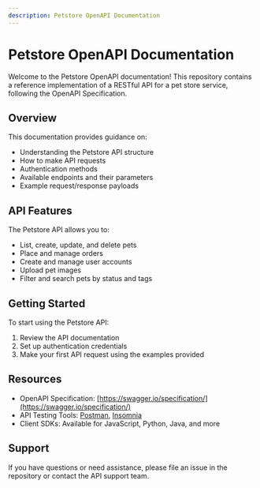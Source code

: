 ```yaml
---
description: Petstore OpenAPI Documentation
---
```


# Petstore OpenAPI Documentation

Welcome to the Petstore OpenAPI documentation! This repository contains a reference implementation of a RESTful API for a pet store service, following the OpenAPI Specification.

## Overview

This documentation provides guidance on:

- Understanding the Petstore API structure
- How to make API requests
- Authentication methods
- Available endpoints and their parameters
- Example request/response payloads

## API Features

The Petstore API allows you to:

- List, create, update, and delete pets
- Place and manage orders
- Create and manage user accounts
- Upload pet images
- Filter and search pets by status and tags

## Getting Started

To start using the Petstore API:

1. Review the API documentation
2. Set up authentication credentials
3. Make your first API request using the examples provided

## Resources

- OpenAPI Specification: [https://swagger.io/specification/](https://swagger.io/specification/)
- API Testing Tools: [Postman](https://www.postman.com/), [Insomnia](https://insomnia.rest/)
- Client SDKs: Available for JavaScript, Python, Java, and more

## Support

If you have questions or need assistance, please file an issue in the repository or contact the API support team.
